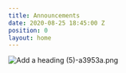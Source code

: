```yaml
---
title: Announcements
date: 2020-08-25 18:45:00 Z
position: 0
layout: home
---
```


![Add a heading (5)-a3953a.png](/uploads/Add%20a%20heading%20(5)-a3953a.png)